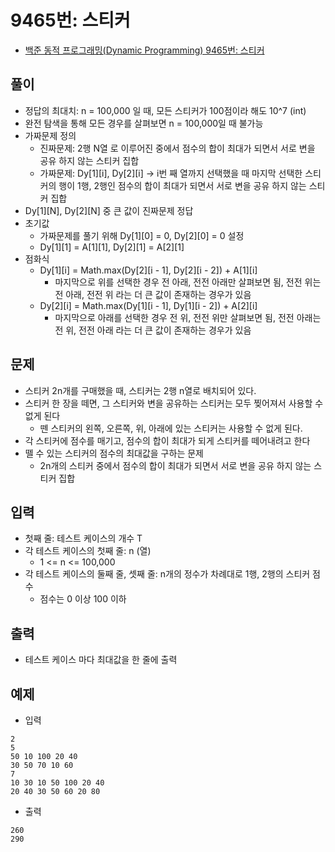 # 9465번: 스티커
- [백준 동적 프로그래밍(Dynamic Programming) 9465번: 스티커](https://www.acmicpc.net/problem/9465)

## 풀이
- 정답의 최대치: n = 100,000 일 때, 모든 스티커가 100점이라 해도 10^7 (int)
- 완전 탐색을 통해 모든 경우를 살펴보면 n = 100,000일 때 불가능
- 가짜문제 정의
  - 진짜문제: 2행 N열 로 이루어진 중에서 점수의 합이 최대가 되면서 서로 변을 공유 하지 않는 스티커 집합
  - 가짜문제: Dy[1][i], Dy[2][i] -> i번 째 열까지 선택했을 때 마지막 선택한 스티커의 행이 1행, 2행인 점수의 합이 최대가 되면서 서로 변을 공유 하지 않는 스티커 집합
- Dy[1][N], Dy[2][N] 중 큰 값이 진짜문제 정답
- 초기값
  - 가짜문제를 풀기 위해 Dy[1][0] = 0, Dy[2][0] = 0 설정 
  - Dy[1][1] = A[1][1], Dy[2][1] = A[2][1]
- 점화식
  - Dy[1][i] = Math.max(Dy[2][i - 1], Dy[2][i - 2]) + A[1][i]
    - 마지막으로 위를 선택한 경우 전 아래, 전전 아래만 살펴보면 됨, 전전 위는 전 아래, 전전 위 라는 더 큰 값이 존재하는 경우가 있음
  - Dy[2][i] = Math.max(Dy[1][i - 1], Dy[1][i - 2]) + A[2][i]
    - 마지막으로 아래를 선택한 경우 전 위, 전전 위만 살펴보면 됨, 전전 아래는 전 위, 전전 아래 라는 더 큰 값이 존재하는 경우가 있음

## 문제
- 스티커 2n개를 구매했을 때, 스티커는 2행 n열로 배치되어 있다.
- 스티커 한 장을 떼면, 그 스티커와 변을 공유하는 스티커는 모두 찢어져서 사용할 수 없게 된다
  - 뗀 스티커의 왼쪽, 오른쪽, 위, 아래에 있는 스티커는 사용할 수 없게 된다.
- 각 스티커에 점수를 매기고, 점수의 합이 최대가 되게 스티커를 떼어내려고 한다
- 뗄 수 있는 스티커의 점수의 최대값을 구하는 문제
  - 2n개의 스티커 중에서 점수의 합이 최대가 되면서 서로 변을 공유 하지 않는 스티커 집합

## 입력
- 첫째 줄: 테스트 케이스의 개수 T
- 각 테스트 케이스의 첫째 줄: n (열)
  - 1 <= n <= 100,000
- 각 테스트 케이스의 둘째 줄, 셋째 줄: n개의 정수가 차례대로 1행, 2행의 스티커 점수
  - 점수는 0 이상 100 이하

## 출력
- 테스트 케이스 마다 최대값을 한 줄에 출력

## 예제
- 입력
```text
2
5
50 10 100 20 40
30 50 70 10 60
7
10 30 10 50 100 20 40
20 40 30 50 60 20 80
```
- 출력
```text
260
290
```